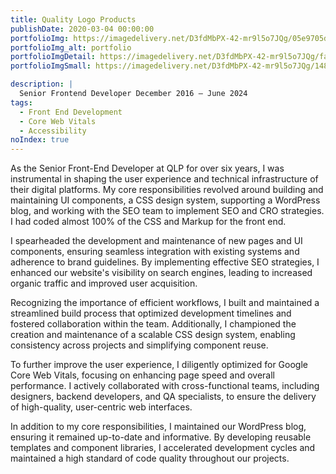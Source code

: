 ```yaml
---
title: Quality Logo Products
publishDate: 2020-03-04 00:00:00
portfolioImg: https://imagedelivery.net/D3fdMbPX-42-mr9l5o7JQg/05e9705d-03c7-4c71-039e-f0238c661000/public
portfolioImg_alt: portfolio
portfolioImgDetail: https://imagedelivery.net/D3fdMbPX-42-mr9l5o7JQg/fadfff66-78bf-4a92-4e08-6e544f73e700/public
portfolioImgSmall: https://imagedelivery.net/D3fdMbPX-42-mr9l5o7JQg/1481f8fa-ab5a-445c-2ae9-acc0f111c700/public

description: |
  Senior Frontend Developer December 2016 – June 2024
tags:
  - Front End Development
  - Core Web Vitals
  - Accessibility
noIndex: true
---
```


As the Senior Front-End Developer at QLP for over six years, I was instrumental in shaping the user experience and technical infrastructure of their digital platforms. My core responsibilities revolved around building and maintaining UI components, a CSS design system, supporting a WordPress blog, and working with the SEO team to implement SEO and CRO strategies. I had coded almost 100% of the CSS and Markup for the front end.

I spearheaded the development and maintenance of new pages and UI components, ensuring seamless integration with existing systems and adherence to brand guidelines. By implementing effective SEO strategies, I enhanced our website's visibility on search engines, leading to increased organic traffic and improved user acquisition.

Recognizing the importance of efficient workflows, I built and maintained a streamlined build process that optimized development timelines and fostered collaboration within the team. Additionally, I championed the creation and maintenance of a scalable CSS design system, enabling consistency across projects and simplifying component reuse.

To further improve the user experience, I diligently optimized for Google Core Web Vitals, focusing on enhancing page speed and overall performance. I actively collaborated with cross-functional teams, including designers, backend developers, and QA specialists, to ensure the delivery of high-quality, user-centric web interfaces.

In addition to my core responsibilities, I maintained our WordPress blog, ensuring it remained up-to-date and informative. By developing reusable templates and component libraries, I accelerated development cycles and maintained a high standard of code quality throughout our projects.
